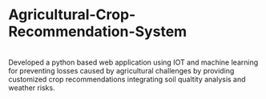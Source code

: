 # Agricultural-Crop-Recommendation-System
<br>
Developed a python based web application using IOT and machine learning for preventing losses caused by agricultural challenges by providing customized crop recommendations integrating soil qualtity analysis and weather risks.